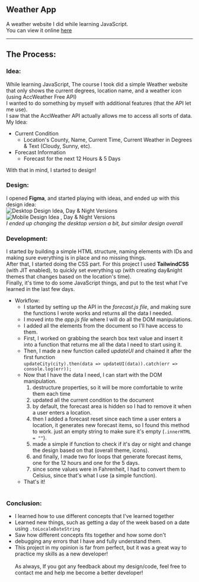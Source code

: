## **Weather App**
A weather website I did while learning JavaScript. <br>
You can view it online [here](https://thebeautifultauren.github.io/weatherApp/index.html)

----------
## The Process:
### **Idea:**
While learning JavaScript, The course I took did a simple Weather website that only shows the current degrees, location name, and a weather icon (using AccWeather Free API) <br>
I wanted to do something by myself with additional features (that the API let me use). <br>
I saw that the AccWeather API actually allows me to access all sorts of data. <br>
My Idea:
- Current Condition
    - Location's County, Name, Current Time, Current Weather in Degrees & Text (Cloudy, Sunny, etc).
- Forecast Information
    - Forecast for the next 12 Hours & 5 Days

With that in mind, I started to design!

### **Design:**
I opened **Figma**, and started playing with ideas, and ended up with this design idea:<br>
![Desktop Design Idea, Day & Night Versions](https://user-images.githubusercontent.com/79900761/114277199-e53db180-9a32-11eb-95c6-67e19a92bbe3.png)
![Mobile Design Idea , Day & Night Versions](https://user-images.githubusercontent.com/79900761/114277197-e4a51b00-9a32-11eb-8580-b1a895efb4d8.png)
<br> *I ended up changing the desktop version a bit, but similar design overall*

### **Development**:
I started by building a simple HTML structure, naming elements with IDs and making sure everything is in place and no missing things. <br>
After that, I started doing the CSS part. For this project I used **TailwindCSS** (with JIT enabled), to quickly set everything up (with creating day&night themes that changes based on the location's time). <br>
Finally, it's time to do some JavaScript things, and put to the test what I've learned in the last few days. <br>
- Workflow:
    - I started by setting up the API in the *forecast.js file*, and making sure the functions I wrote works and returns all the data I needed.
    - I moved into the *app.js file* where I will do all the DOM manipulations.
    - I added all the elements from the document so I'll have access to them.
    - First, I worked on grabbing the search box text value and insert it into a function that returns me all the data I need to start using it.
    - Then, I made a new function called *updateUI* and chained it after the first function<br>
    `updateCity(city).then(data => updateUI(data)).catch(err => console.log(err));`
    - Now that I have the data I need, I can start with the DOM manipulation.
        1. destructure properties, so it will be more comfortable to write them each time
        2. updated all the current condition to the document
        3. by default, the forecast area is hidden so I had to remove it when a user enters a location.
        4. then I added a forecast reset since each time a user enters a location, it generates new forecast items, so I found this method to work. just an empty string to make sure it's empty (`.innerHTML = ""`).
        5. made a simple if function to check if it's day or night and change the design based on that (overall theme, icons).
        6. and finally,  I made two for loops that generate forecast items, one for the 12 hours and one for the 5 days.
        7. since some values were in Fahrenheit, I had to convert them to Celsius, since that's what I use (a simple function).
    - That's it!
    <br>
### **Conclusion**:
- I learned how to use different concepts that I've learned together
- Learned new things, such as getting a day of the week based on a date using `.toLocaleDateString`
- Saw how different concepts fits together and how some don't
- debugging any errors that I have and fully understand them.
- This project in my opinion is far from perfect, but it was a great way to practice my skills as a new developer!
<br><br>
As always, If you got any feedback about my design/code, feel free to contact me and help me become a better developer!
